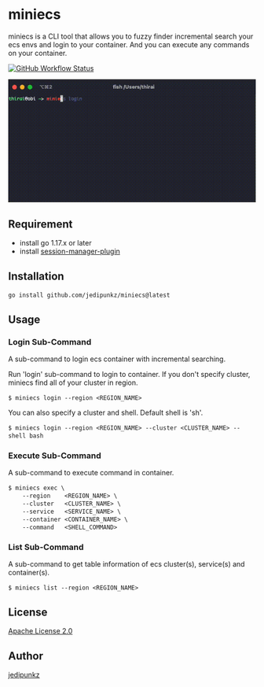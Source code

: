 # miniecs

miniecs is a CLI tool that allows you to fuzzy finder incremental search your ecs envs and login to your container. And you can execute any commands on your container.

[![GitHub Workflow Status](https://img.shields.io/github/workflow/status/jedipunkz/miniecs/Go-CI?style=flat-square)](https://github.com/jedipunkz/miniecs/actions?query=workflow%3AGo-CI)

<img src="https://raw.githubusercontent.com/jedipunkz/miniecs/main/pix/miniecs.gif">

## Requirement

- install go 1.17.x or later
- install [session-manager-plugin](https://docs.aws.amazon.com/ja_jp/systems-manager/latest/userguide/session-manager-working-with-install-plugin.html)

## Installation

```shell
go install github.com/jedipunkz/miniecs@latest
```

## Usage

### Login Sub-Command

A sub-command to login ecs container with incremental searching.

Run 'login' sub-command to login to container. If you don't specify cluster, miniecs find all of your cluster in region.

```shell
$ miniecs login --region <REGION_NAME>
```

You can also specify a cluster and shell. Default shell is 'sh'.

```shell
$ miniecs login --region <REGION_NAME> --cluster <CLUSTER_NAME> --shell bash
```

### Execute Sub-Command

A sub-command to execute command in container.

```shell
$ miniecs exec \
    --region    <REGION_NAME> \
    --cluster   <CLUSTER_NAME> \
    --service   <SERVICE_NAME> \
    --container <CONTAINER_NAME> \
    --command   <SHELL_COMMAND>
```

### List Sub-Command

A sub-command to get table information of ecs cluster(s), service(s) and container(s).

```shell
$ miniecs list --region <REGION_NAME>
```

## License

[Apache License 2.0](https://github.com/jedipunkz/awscreds/blob/main/LICENSE)

## Author

[jedipunkz](https://twitter.com/jedipunkz)
